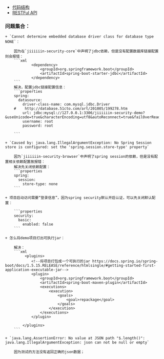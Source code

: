 - [代码结构](https://ws2.sinaimg.cn/large/006tNbRwgy1fue02z4h20j31kw0rc0y8.jpg)
- [RESTFul API](https://ws3.sinaimg.cn/large/006tNbRwgy1fufeoc5gxdj31kw0yswnl.jpg)


### 问题集合：

    + `Cannot determine embedded database driver class for database type NONE`：
    
        因为在`jiiiiiin-security-core`中声明了jdbc依赖，但是没有配置数据库链接配置则会报错：
        ```xml
                <dependency>
                    <groupId>org.springframework.boot</groupId>
                    <artifactId>spring-boot-starter-jdbc</artifactId>
                </dependency>
        ```
        解决，配置jdbc链接配置信息：
        ```properties
        spring:
          datasource:
            driver-class-name: com.mysql.jdbc.Driver
        #    http://database.51cto.com/art/201005/199278.htm
            url: jdbc:mysql://127.0.0.1:3306/jiiiiiin-security-demo?&useUnicode=true&characterEncoding=utf8&autoReconnect=true&failOverReadOnly=false
            username: root
            password: root

        ```
        
    + `Caused by: java.lang.IllegalArgumentException: No Spring Session store is configured: set the 'spring.session.store-type' property`
        
        因为`jiiiiiin-security-browser`中声明了spring session的依赖，但是没有配置相关依赖配置故报错：
        解决先关闭依赖配置：
        ```properties
        spring:
          session:
            store-type: none
        ```
        
    + 项目启动访问需要“登录信息”，因为spring security默认开启认证，可以先关闭默认配置：
    
        ```properties
        security:
          basic:
            enabled: false
        ```
    
    + 怎么将demo项目打出可执行jar：
        
        解决：
        ```xml
             <plugins>
                <!--将项目打包成一个可执行的jar https://docs.spring.io/spring-boot/docs/1.5.15.RELEASE/reference/htmlsingle/#getting-started-first-application-executable-jar-->
                <plugin>
                    <groupId>org.springframework.boot</groupId>
                    <artifactId>spring-boot-maven-plugin</artifactId>
                    <executions>
                        <execution>
                            <goals>
                                <goal>repackage</goal>
                            </goals>
                        </execution>
                    </executions>
                </plugin>
    
            </plugins>
        ```
        
    + `java.lang.AssertionError: No value at JSON path "$.length()": java.lang.IllegalArgumentException: json can not be null or empty`
    
        因为测试的方法没有返回正确的json数据；
        
        
    